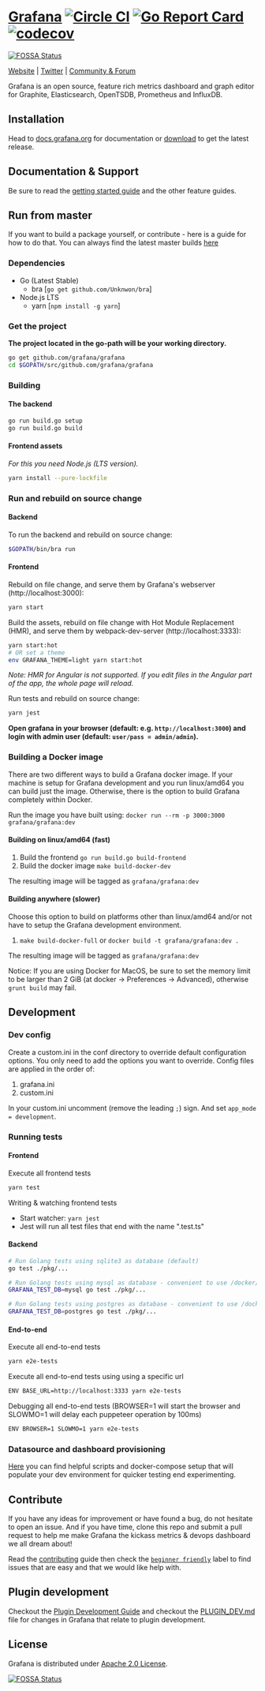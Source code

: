 # [Grafana](https://grafana.com) [![Circle CI](https://circleci.com/gh/grafana/grafana.svg?style=svg)](https://circleci.com/gh/grafana/grafana) [![Go Report Card](https://goreportcard.com/badge/github.com/grafana/grafana)](https://goreportcard.com/report/github.com/grafana/grafana) [![codecov](https://codecov.io/gh/grafana/grafana/branch/master/graph/badge.svg)](https://codecov.io/gh/grafana/grafana)
[![FOSSA Status](https://app.fossa.io/api/projects/git%2Bgithub.com%2Fjeffdinotoriverbed%2Fgrafana.svg?type=shield)](https://app.fossa.io/projects/git%2Bgithub.com%2Fjeffdinotoriverbed%2Fgrafana?ref=badge_shield)

[Website](https://grafana.com) |
[Twitter](https://twitter.com/grafana) |
[Community & Forum](https://community.grafana.com)

Grafana is an open source, feature rich metrics dashboard and graph editor for
Graphite, Elasticsearch, OpenTSDB, Prometheus and InfluxDB.

<!---
![](http://docs.grafana.org/assets/img/features/dashboard_ex1.png)
-->

## Installation

Head to [docs.grafana.org](http://docs.grafana.org/installation/) for documentation or [download](https://grafana.com/get) to get the latest release.

## Documentation & Support

Be sure to read the [getting started guide](http://docs.grafana.org/guides/gettingstarted/) and the other feature guides.

## Run from master

If you want to build a package yourself, or contribute - here is a guide for how to do that. You can always find
the latest master builds [here](https://grafana.com/grafana/download)

### Dependencies

- Go (Latest Stable)
  - bra [`go get github.com/Unknwon/bra`]
- Node.js LTS
  - yarn [`npm install -g yarn`]

### Get the project

**The project located in the go-path will be your working directory.**

```bash
go get github.com/grafana/grafana
cd $GOPATH/src/github.com/grafana/grafana
```

### Building

#### The backend

```bash
go run build.go setup
go run build.go build
```

#### Frontend assets

_For this you need Node.js (LTS version)._

```bash
yarn install --pure-lockfile
```

### Run and rebuild on source change

#### Backend

To run the backend and rebuild on source change:

```bash
$GOPATH/bin/bra run
```

#### Frontend

Rebuild on file change, and serve them by Grafana's webserver (http://localhost:3000):

```bash
yarn start
```

Build the assets, rebuild on file change with Hot Module Replacement (HMR), and serve them by webpack-dev-server (http://localhost:3333):

```bash
yarn start:hot
# OR set a theme
env GRAFANA_THEME=light yarn start:hot
```

_Note: HMR for Angular is not supported. If you edit files in the Angular part of the app, the whole page will reload._

Run tests and rebuild on source change:

```bash
yarn jest
```

**Open grafana in your browser (default: e.g. `http://localhost:3000`) and login with admin user (default: `user/pass = admin/admin`).**

### Building a Docker image

There are two different ways to build a Grafana docker image. If your machine is setup for Grafana development and you run linux/amd64 you can build just the image. Otherwise, there is the option to build Grafana completely within Docker.

Run the image you have built using: `docker run --rm -p 3000:3000 grafana/grafana:dev`

#### Building on linux/amd64 (fast)

1. Build the frontend `go run build.go build-frontend`
2. Build the docker image `make build-docker-dev`

The resulting image will be tagged as `grafana/grafana:dev`

#### Building anywhere (slower)

Choose this option to build on platforms other than linux/amd64 and/or not have to setup the Grafana development environment.

1. `make build-docker-full` or `docker build -t grafana/grafana:dev .`

The resulting image will be tagged as `grafana/grafana:dev`

Notice: If you are using Docker for MacOS, be sure to set the memory limit to be larger than 2 GiB (at docker -> Preferences -> Advanced), otherwise `grunt build` may fail.

## Development

### Dev config

Create a custom.ini in the conf directory to override default configuration options.
You only need to add the options you want to override. Config files are applied in the order of:

1. grafana.ini
1. custom.ini

In your custom.ini uncomment (remove the leading `;`) sign. And set `app_mode = development`.

### Running tests

#### Frontend

Execute all frontend tests

```bash
yarn test
```

Writing & watching frontend tests

- Start watcher: `yarn jest`
- Jest will run all test files that end with the name ".test.ts"

#### Backend

```bash
# Run Golang tests using sqlite3 as database (default)
go test ./pkg/...

# Run Golang tests using mysql as database - convenient to use /docker/blocks/mysql_tests
GRAFANA_TEST_DB=mysql go test ./pkg/...

# Run Golang tests using postgres as database - convenient to use /docker/blocks/postgres_tests
GRAFANA_TEST_DB=postgres go test ./pkg/...
```

#### End-to-end

Execute all end-to-end tests

```bash
yarn e2e-tests
```

Execute all end-to-end tests using using a specific url

```bash
ENV BASE_URL=http://localhost:3333 yarn e2e-tests
```

Debugging all end-to-end tests (BROWSER=1 will start the browser and SLOWMO=1 will delay each puppeteer operation by 100ms)

```bash
ENV BROWSER=1 SLOWMO=1 yarn e2e-tests
```

### Datasource and dashboard provisioning

[Here](https://github.com/grafana/grafana/tree/master/devenv) you can find helpful scripts and docker-compose setup
that will populate your dev environment for quicker testing end experimenting.

## Contribute

If you have any ideas for improvement or have found a bug, do not hesitate to open an issue.
And if you have time, clone this repo and submit a pull request to help me make Grafana
the kickass metrics & devops dashboard we all dream about!

Read the [contributing](https://github.com/grafana/grafana/blob/master/CONTRIBUTING.md) guide then check the [`beginner friendly`](https://github.com/grafana/grafana/issues?q=is%3Aopen+is%3Aissue+label%3A%22beginner+friendly%22) label to find issues that are easy and that we would like help with.

## Plugin development

Checkout the [Plugin Development Guide](http://docs.grafana.org/plugins/developing/development/) and checkout the [PLUGIN_DEV.md](https://github.com/grafana/grafana/blob/master/PLUGIN_DEV.md) file for changes in Grafana that relate to
plugin development.

## License

Grafana is distributed under [Apache 2.0 License](https://github.com/grafana/grafana/blob/master/LICENSE).


[![FOSSA Status](https://app.fossa.io/api/projects/git%2Bgithub.com%2Fjeffdinotoriverbed%2Fgrafana.svg?type=large)](https://app.fossa.io/projects/git%2Bgithub.com%2Fjeffdinotoriverbed%2Fgrafana?ref=badge_large)